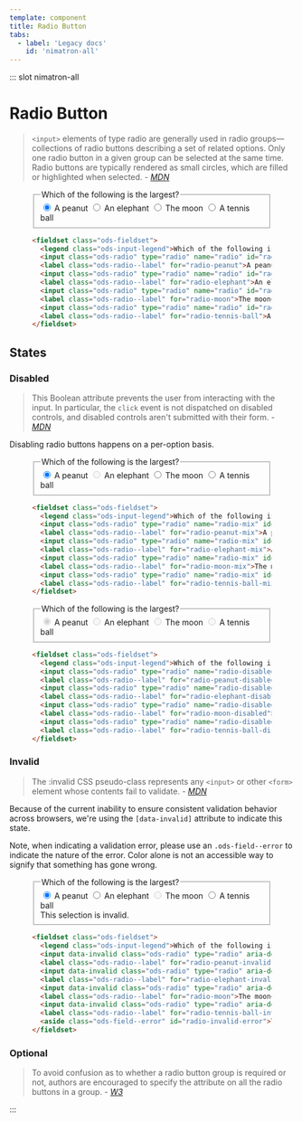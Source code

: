 ```yaml
---
template: component
title: Radio Button
tabs:
  - label: 'Legacy docs'
    id: 'nimatron-all'
---
```


::: slot nimatron-all

# Radio Button

> `<input>` elements of type radio are generally used in radio groups—collections of radio buttons describing a set of related options. Only one radio button in a given group can be selected at the same time. Radio buttons are typically rendered as small circles, which are filled or highlighted when selected. - <cite><a href='https://developer.mozilla.org/en-US/docs/Web/HTML/Element/input/radio'>MDN</a></cite>

<figure class="nimatron--example">
  <div class="nimatron--rendered">
    <fieldset class="ods-fieldset">
      <legend class="ods-input-legend">Which of the following is the largest?</legend>
      <input class="ods-radio" type="radio" name="radio" id="radio-peanut" value="peanut" required checked>
      <label class="ods-radio--label" for="radio-peanut">A peanut</label>
      <input class="ods-radio" type="radio" name="radio" id="radio-elephant" value="elephant" required>
      <label class="ods-radio--label" for="radio-elephant">An elephant</label>
      <input class="ods-radio" type="radio" name="radio" id="radio-moon" value="moon" required>
      <label class="ods-radio--label" for="radio-moon">The moon</label>
      <input class="ods-radio" type="radio" name="radio" id="radio-tennis-ball" value="tennis-ball" required>
      <label class="ods-radio--label" for="radio-tennis-ball">A tennis ball</label>
    </fieldset>
  </div>

  ```html
  <fieldset class="ods-fieldset">
    <legend class="ods-input-legend">Which of the following is the largest?</legend>
    <input class="ods-radio" type="radio" name="radio" id="radio-peanut" value="peanut" required checked>
    <label class="ods-radio--label" for="radio-peanut">A peanut</label>
    <input class="ods-radio" type="radio" name="radio" id="radio-elephant" value="elephant" required>
    <label class="ods-radio--label" for="radio-elephant">An elephant</label>
    <input class="ods-radio" type="radio" name="radio" id="radio-moon" value="moon" required>
    <label class="ods-radio--label" for="radio-moon">The moon</label>
    <input class="ods-radio" type="radio" name="radio" id="radio-tennis-ball" value="tennis-ball" required>
    <label class="ods-radio--label" for="radio-tennis-ball">A tennis ball</label>
  </fieldset>
  ```
</figure>

## States

### Disabled

> This Boolean attribute prevents the user from interacting with the input. In particular, the `click` event is not dispatched on disabled controls, and disabled controls aren't submitted with their form. - <cite><a href='https://developer.mozilla.org/en-US/docs/Web/HTML/Element/input#attr-disabled'>MDN</a></cite>

Disabling radio buttons happens on a per-option basis.

<figure class="nimatron--example">
  <div class="nimatron--rendered">
    <fieldset class="ods-fieldset">
      <legend class="ods-input-legend">Which of the following is the largest?</legend>
      <input class="ods-radio" type="radio" name="radio-mix" id="radio-peanut-mix" value="peanut" required checked>
      <label class="ods-radio--label" for="radio-peanut-mix">A peanut</label>
      <input class="ods-radio" type="radio" name="radio-mix" id="radio-elephant-mix" value="elephant" required disabled>
      <label class="ods-radio--label" for="radio-elephant-mix">An elephant</label>
      <input class="ods-radio" type="radio" name="radio-mix" id="radio-moon-mix" value="moon" required>
      <label class="ods-radio--label" for="radio-moon-mix">The moon</label>
      <input class="ods-radio" type="radio" name="radio-mix" id="radio-tennis-ball-mix" value="tennis-ball" required>
      <label class="ods-radio--label" for="radio-tennis-ball-mix">A tennis ball</label>
    </fieldset>
  </div>

  ```html
  <fieldset class="ods-fieldset">
    <legend class="ods-input-legend">Which of the following is the largest?</legend>
    <input class="ods-radio" type="radio" name="radio-mix" id="radio-peanut-mix" value="peanut" required checked>
    <label class="ods-radio--label" for="radio-peanut-mix">A peanut</label>
    <input class="ods-radio" type="radio" name="radio-mix" id="radio-elephant-mix" value="elephant" required disabled>
    <label class="ods-radio--label" for="radio-elephant-mix">An elephant</label>
    <input class="ods-radio" type="radio" name="radio-mix" id="radio-moon-mix" value="moon" required>
    <label class="ods-radio--label" for="radio-moon-mix">The moon</label>
    <input class="ods-radio" type="radio" name="radio-mix" id="radio-tennis-ball-mix" value="tennis-ball" required>
    <label class="ods-radio--label" for="radio-tennis-ball-mix">A tennis ball</label>
  </fieldset>
  ```
</figure>

<figure class="nimatron--example">
  <div class="nimatron--rendered">
    <fieldset class="ods-fieldset">
      <legend class="ods-input-legend">Which of the following is the largest?</legend>
      <input class="ods-radio" type="radio" name="radio-disabled" id="radio-peanut-disabled" value="peanut" required disabled checked>
      <label class="ods-radio--label" for="radio-peanut-disabled">A peanut</label>
      <input class="ods-radio" type="radio" name="radio-disabled" id="radio-elephant-disabled" value="elephant" required disabled>
      <label class="ods-radio--label" for="radio-elephant-disabled">An elephant</label>
      <input class="ods-radio" type="radio" name="radio-disabled" id="radio-moon-disabled" value="moon" required disabled>
      <label class="ods-radio--label" for="radio-moon-disabled">The moon</label>
      <input class="ods-radio" type="radio" name="radio-disabled" id="radio-tennis-ball-disabled" value="tennis-ball" required disabled>
      <label class="ods-radio--label" for="radio-tennis-ball-disabled">A tennis ball</label>
    </fieldset>
  </div>

  ```html
  <fieldset class="ods-fieldset">
    <legend class="ods-input-legend">Which of the following is the largest?</legend>
    <input class="ods-radio" type="radio" name="radio-disabled" id="radio-peanut-disabled" value="peanut" required disabled checked>
    <label class="ods-radio--label" for="radio-peanut-disabled">A peanut</label>
    <input class="ods-radio" type="radio" name="radio-disabled" id="radio-elephant-disabled" value="elephant" required disabled>
    <label class="ods-radio--label" for="radio-elephant-disabled">An elephant</label>
    <input class="ods-radio" type="radio" name="radio-disabled" id="radio-moon-disabled" value="moon" required disabled>
    <label class="ods-radio--label" for="radio-moon-disabled">The moon</label>
    <input class="ods-radio" type="radio" name="radio-disabled" id="radio-tennis-ball-disabled" value="tennis-ball" required disabled>
    <label class="ods-radio--label" for="radio-tennis-ball-disabled">A tennis ball</label>
  </fieldset>
  ```
</figure>

### Invalid

>The :invalid CSS pseudo-class represents any `<input>` or other `<form>` element whose contents fail to validate. - <cite><a href='https://developer.mozilla.org/en-US/docs/Web/CSS/:invalid'>MDN</a></cite>

Because of the current inability to ensure consistent validation behavior across browsers, we're using the `[data-invalid]` attribute to indicate this state.

Note, when indicating a validation error, please use an `.ods-field--error` to indicate the nature of the error. Color alone is not an accessible way to signify that something has gone wrong.

<figure class="nimatron--example">
  <div class="nimatron--rendered">
    <fieldset class="ods-fieldset">
      <legend class="ods-input-legend">Which of the following is the largest?</legend>
      <input data-invalid class="ods-radio" type="radio" aria-describedby="radio-invalid-error" name="radio-invalid" id="radio-peanut-invalid" value="peanut" required checked>
      <label class="ods-radio--label" for="radio-peanut-invalid">A peanut</label>
      <input data-invalid class="ods-radio" type="radio" aria-describedby="radio-invalid-error" name="radio-invalid" id="radio-elephant-invalid" value="elephant" required>
      <label class="ods-radio--label" for="radio-elephant-invalid">An elephant</label>
      <input data-invalid class="ods-radio" type="radio" aria-describedby="radio-invalid-error" name="radio-invalid" id="radio-moon-invalid" value="moon" required disabled>
      <label class="ods-radio--label" for="radio-moon">The moon</label>
      <input data-invalid class="ods-radio" type="radio" aria-describedby="radio-invalid-error" name="radio-invalid" id="radio-tennis-ball-invalid" value="tennis-ball" required>
      <label class="ods-radio--label" for="radio-tennis-ball-invalid">A tennis ball</label>
      <aside class="ods-field--error" id="radio-invalid-error">This selection is invalid.</aside>
    </fieldset>
  </div>

  ```html
  <fieldset class="ods-fieldset">
    <legend class="ods-input-legend">Which of the following is the largest?</legend>
    <input data-invalid class="ods-radio" type="radio" aria-describedby="radio-invalid-error" name="radio-invalid" id="radio-peanut-invalid" value="peanut" required checked>
    <label class="ods-radio--label" for="radio-peanut-invalid">A peanut</label>
    <input data-invalid class="ods-radio" type="radio" aria-describedby="radio-invalid-error" name="radio-invalid" id="radio-elephant-invalid" value="elephant" required>
    <label class="ods-radio--label" for="radio-elephant-invalid">An elephant</label>
    <input data-invalid class="ods-radio" type="radio" aria-describedby="radio-invalid-error" name="radio-invalid" id="radio-moon-invalid" value="moon" required disabled>
    <label class="ods-radio--label" for="radio-moon">The moon</label>
    <input data-invalid class="ods-radio" type="radio" aria-describedby="radio-invalid-error" name="radio-invalid" id="radio-tennis-ball-invalid" value="tennis-ball" required>
    <label class="ods-radio--label" for="radio-tennis-ball-invalid">A tennis ball</label>
    <aside class="ods-field--error" id="radio-invalid-error">This selection is invalid.</aside>
  </fieldset>
  ```
</figure>

### Optional

> To avoid confusion as to whether a radio button group is required or not, authors are encouraged to specify the attribute on all the radio buttons in a group. - <cite><a href="https://www.w3.org/TR/html5/forms.html#the-required-attribute">W3</a></cite>

:::
